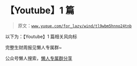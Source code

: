 # 【Youtube】1 篇

> 原文：[`www.yuque.com/for_lazy/wind/tl9wbm5hnno24tnb`](https://www.yuque.com/for_lazy/wind/tl9wbm5hnno24tnb)

以下为：【Youtube】1 篇相关风向标

完整生财周报见懒人专属群~

公众号懒人搜索，[懒人专属群分享](https://lazybook.fun/#/blog/group)